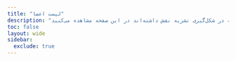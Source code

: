 ```yaml
---
title: "لیست اعضا"
description: "تمامی افرادی که در شکل‌گیری نشریه نقش داشته‌اند در این صفحه مشاهده می‌کنید."
toc: false
layout: wide
sidebar:
  exclude: true
---
```

